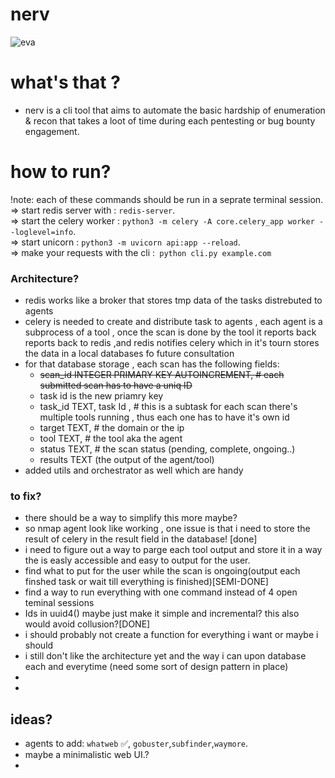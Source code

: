 # nerv
![eva](https://github.com/user-attachments/assets/5336736d-c0ba-40ff-955d-e0acbd50fcfb)


# what's that ?
- nerv is a cli tool that aims to automate the basic hardship of enumeration & recon that takes a loot of time during each pentesting or bug bounty engagement.

# how to run?
!note: each of these commands should be run in a seprate terminal session.</br>
  => start redis server with : `redis-server`. </br>
  => start the  celery worker : `python3 -m celery -A core.celery_app worker --loglevel=info`. </br>
  => start unicorn : `python3 -m uvicorn api:app --reload`.</br>
  => make your requests with the cli :` python cli.py example.com` </br>

### Architecture?
+  redis works like a broker that stores tmp data of the tasks distrebuted to agents
+ celery is needed to create and distribute task to agents , each agent is a subprocess of a tool , once the scan is done by the tool it reports back reports back to redis  ,and redis notifies celery which in it's tourn stores the data in a local databases fo future consultation
+ for that database storage , each scan has the following fields:
    - <s>scan_id INTEGER PRIMARY KEY AUTOINCREMENT, # each submitted scan has to have a uniq ID</s>
    - task id is the new priamry key
     - task_id TEXT, task Id , # this is a subtask for each scan there's multiple tools running , thus each one has to have it's own id  
    - target TEXT, # the domain or the ip
    - tool TEXT, # the tool aka the agent
    - status TEXT, # the scan status (pending, complete, ongoing..)
    -  results TEXT (the output of the agent/tool)
+ added utils and orchestrator as well which are handy

### to fix?

- there should be a way to simplify this more maybe?
- so nmap agent look like working , one issue is that i need to store the result of celery in the result field in the database! [done]
- i need to figure out a way to parge each tool output and store it in a way the is easly accessible and easy to output for the user.
- find what to put for the user while the scan is ongoing(output each finshed task or wait till everything is finished)[SEMI-DONE]
- find a way to run everything with one command instead of 4 open teminal sessions
- Ids in uuid4() maybe just make it simple and incremental? this also would avoid collusion?[DONE]
- i should probably not create a function for everything i want or maybe i should
- i still don't like the architecture yet and the way i can upon database each and everytime (need some sort of design pattern in place)
- 
- 

## ideas?
- agents to add: `whatweb` ✅, `gobuster`,`subfinder`,`waymore`.
- maybe a minimalistic web UI.? 
- 




